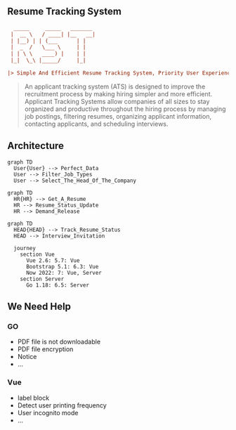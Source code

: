 ## Resume Tracking System

```ini
  _____     _____   _______
 |  __ \   / ____| |__   __|
 | |__) | | (___      | |
 |  _  /   \___ \     | |
 | | \ \   ____) |    | |
 |_|  \_\ |_____/     |_|

|> Simple And Efficient Resume Tracking System, Priority User Experience
```

> An applicant tracking system (ATS) is designed to improve the recruitment process by making hiring simpler and more efficient. Applicant Tracking Systems allow companies of all sizes to stay organized and productive throughout the hiring process by managing job postings, filtering resumes, organizing applicant information, contacting applicants, and scheduling interviews.

## Architecture

```mermaid
graph TD
  User{User} --> Perfect_Data
  User --> Filter_Job_Types
  User --> Select_The_Head_Of_The_Company
```

```mermaid
graph TD
  HR{HR} --> Get_A_Resume
  HR --> Resume_Status_Update
  HR --> Demand_Release
```

```mermaid
graph TD
  HEAD{HEAD} --> Track_Resume_Status
  HEAD --> Interview_Invitation
```

```mermaid
  journey
    section Vue
      Vue 2.6: 5.7: Vue
      Bootstrap 5.1: 6.3: Vue
      Now 2022: 7: Vue, Server
    section Server
      Go 1.18: 6.5: Server

```

## We Need Help

### GO

- PDF file is not downloadable
- PDF file encryption
- Notice
- ...

### Vue

- label block
- Detect user printing frequency
- User incognito mode
- ...
